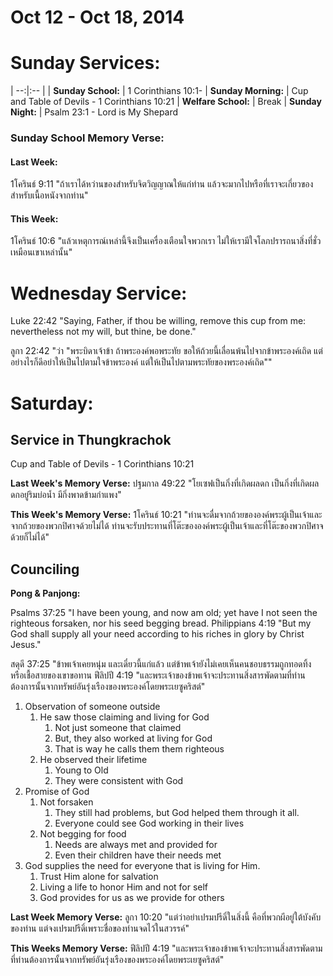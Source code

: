 # Oct 12 - Oct 18, 2014
# Sunday Services:

| --:|:-- |
| **Sunday School:**	|	1 Corinthians 10:1-
| **Sunday Morning:**	|	Cup and Table of Devils - 1 Corinthians 10:21
| **Welfare School:**	|	Break
| **Sunday Night:**		|	Psalm 23:1 - Lord is My Shepard

### Sunday School Memory Verse:
#### Last Week: 
1โครินธ์ 9:11 "ถ้าเราได้หว่านของสำหรับจิตวิญญาณให้แก่ท่าน แล้วจะมากไปหรือที่เราจะเกี่ยวของสำหรับเนื้อหนังจากท่าน"

#### This Week:
1โครินธ์ 10:6 "แล้วเหตุการณ์เหล่านี้จึงเป็นเครื่องเตือนใจพวกเรา ไม่ให้เรามีใจโลภปรารถนาสิ่งที่ชั่วเหมือนเขาเหล่านั้น"

# Wednesday Service:
Luke 22:42 "Saying, Father, if thou be willing, remove this cup from me: nevertheless not my will, but thine, be done."

ลูกา 22:42 "ว่า "พระบิดาเจ้าข้า ถ้าพระองค์พอพระทัย ขอให้ถ้วยนี้เลื่อนพ้นไปจากข้าพระองค์เถิด แต่อย่างไรก็ดีอย่าให้เป็นไปตามใจข้าพระองค์ แต่ให้เป็นไปตามพระทัยของพระองค์เถิด""

# Saturday:

## Service in Thungkrachok
Cup and Table of Devils - 1 Corinthians 10:21


**Last Week's Memory Verse:** 
ปฐมกาล 49:22 "โยเซฟเป็นกิ่งที่เกิดผลดก เป็นกิ่งที่เกิดผลดกอยู่ริมบ่อน้ำ มีกิ่งพาดข้ามกำแพง"

**This Week's Memory Verse:**
1โครินธ์ 10:21 "ท่านจะดื่มจากถ้วยขององค์พระผู้เป็นเจ้าและจากถ้วยของพวกปิศาจด้วยไม่ได้ ท่านจะรับประทานที่โต๊ะขององค์พระผู้เป็นเจ้าและที่โต๊ะของพวกปิศาจด้วยก็ไม่ได้"

## Counciling

**Pong & Panjong:**

Psalms 37:25 "I have been young, and now am old; yet have I not seen the righteous forsaken, nor his seed begging bread.
Philippians 4:19 "But my God shall supply all your need according to his riches in glory by Christ Jesus."

สดุดี 37:25 "ข้าพเจ้าเคยหนุ่ม และเดี๋ยวนี้แก่แล้ว แต่ข้าพเจ้ายังไม่เคยเห็นคนชอบธรรมถูกทอดทิ้ง หรือเชื้อสายของเขาขอทาน
ฟีลิปปี 4:19 "และพระเจ้าของข้าพเจ้าจะประทานสิ่งสารพัดตามที่ท่านต้องการนั้นจากทรัพย์อันรุ่งเรืองของพระองค์โดยพระเยซูคริสต์"

1. Observation of someone outside
	1. He saw those claiming and living for God
		1. Not just someone that claimed
		2. But, they also worked at living for God
		3. That is way he calls them them righteous
	2. He observed their lifetime
		1. Young to Old
		2. They were consistent with God
2. Promise of God
	1. Not forsaken
		1. They still had problems, but God helped them through it all.
		2. Everyone could see God working in their lives
	2. Not begging for food
		1. Needs are always met and provided for
		2. Even their children have their needs met
3. God supplies the need for everyone that is living for Him.
	1. Trust Him alone for salvation
	2. Living a life to honor Him and not for self
	3. God provides for us as we provide for others


**Last Week Memory Verse:** 
ลูกา 10:20 "แต่ว่าอย่าเปรมปรีดิ์ในสิ่งนี้ คือที่พวกผีอยู่ใต้บังคับของท่าน แต่จงเปรมปรีดิ์เพราะชื่อของท่านจดไว้ในสวรรค์"

**This Weeks Memory Verse:**
ฟีลิปปี 4:19 "และพระเจ้าของข้าพเจ้าจะประทานสิ่งสารพัดตามที่ท่านต้องการนั้นจากทรัพย์อันรุ่งเรืองของพระองค์โดยพระเยซูคริสต์"
